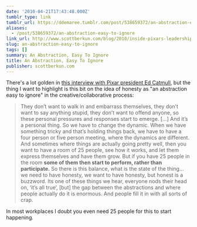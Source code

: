 ```yaml
---
date: '2010-04-21T17:43:48.000Z'
tumblr_type: link
tumblr_url: https://ddemaree.tumblr.com/post/538659372/an-abstraction-easy-to-ignore
aliases:
  - /post/538659372/an-abstraction-easy-to-ignore
link_url: http://www.scottberkun.com/blog/2010/inside-pixars-leadership/
slug: an-abstraction-easy-to-ignore
tags: []
summary: An Abstraction, Easy To Ignore
title: An Abstraction, Easy To Ignore
publisher: scottberkun.com
---
```


There's a lot golden in [this interview with Pixar president Ed Catmull](http://www.scottberkun.com/blog/2010/inside-pixars-leadership/), but the thing I want to highlight is this bit on the idea of honesty as "an abstraction easy to ignore" in the creative/collaborative process:

> They don’t want to walk in and embarrass themselves, they don’t want to say anything stupid, they don’t want to offend anyone, so these personal pressures and responses start to emerge. […] And it’s a personal thing. So we have to change the dynamic.  When we have something tricky and that’s holding things back, we have to have a four person or five person meeting, where the dynamics are different. And sometimes where things are actually going pretty well, then you want to have a room of 25 people, see how it works, and let them express themselves and have them grow. But if you have 25 people in the room **some of them then start to perform, rather than participate.** So there is this balance, what is the state of the thing… we need to have honesty, we want to have honesty, but honest is a buzzword. Its one of these things we hear, everyone nods their head on, ‘it’s all true’, [but] the gap between the abstractions and where people actually do it is enormous. And people fill it in with all sorts of crap.

In most workplaces I doubt you even need 25 people for this to start happening.